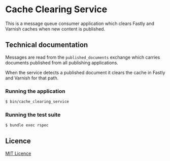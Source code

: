 # Cache Clearing Service

This is a message queue consumer application which clears Fastly and Varnish
caches when new content is published.

## Technical documentation

Messages are read from the `published_documents` exchange which carries
documents published from all publishing applications.

When the service detects a published document it clears the cache in Fastly and
Varnish for that path.

### Running the application

```sh
$ bin/cache_clearing_service
```

### Running the test suite

```sh
$ bundle exec rspec
```

## Licence

[MIT Licence](LICENCE.md)
